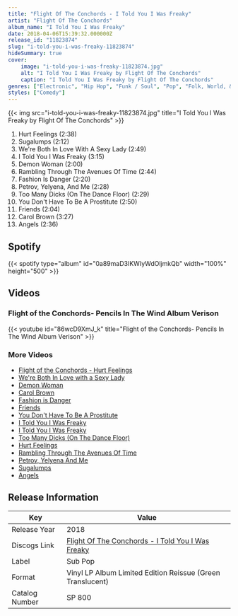 ```yaml
---
title: "Flight Of The Conchords - I Told You I Was Freaky"
artist: "Flight Of The Conchords"
album_name: "I Told You I Was Freaky"
date: 2018-04-06T15:39:32.000000Z
release_id: "11823874"
slug: "i-told-you-i-was-freaky-11823874"
hideSummary: true
cover:
    image: "i-told-you-i-was-freaky-11823874.jpg"
    alt: "I Told You I Was Freaky by Flight Of The Conchords"
    caption: "I Told You I Was Freaky by Flight Of The Conchords"
genres: ["Electronic", "Hip Hop", "Funk / Soul", "Pop", "Folk, World, & Country"]
styles: ["Comedy"]
---
```


{{< img src="i-told-you-i-was-freaky-11823874.jpg" title="I Told You I Was Freaky by Flight Of The Conchords" >}}

<!-- section break -->

1. Hurt Feelings (2:38)
2. Sugalumps (2:12)
3. We're Both In Love With A Sexy Lady (2:49)
4. I Told You I Was Freaky (3:15)
5. Demon Woman (2:00)
6. Rambling Through The Avenues Of Time (2:44)
7. Fashion Is Danger (2:20)
8. Petrov, Yelyena, And Me (2:28)
9. Too Many Dicks (On The Dance Floor) (2:29)
10. You Don't Have To Be A Prostitute (2:50)
11. Friends (2:04)
12. Carol Brown (3:27)
13. Angels (2:36)

<!-- section break -->


## Spotify
{{< spotify type="album" id="0a89maD3IKWIyWdOljmkQb" width="100%" height="500" >}}



## Videos
### Flight of the Conchords- Pencils In The Wind Album Verison
{{< youtube id="86wcD9XmJ_k" title="Flight of the Conchords- Pencils In The Wind Album Verison" >}}<br>

### More Videos

- [Flight of the Conchords - Hurt Feelings](https://www.youtube.com/watch?v=xm_Ie0VRv7k)
- [We're Both In Love with a Sexy Lady](https://www.youtube.com/watch?v=m-gNgEa7_wo)
- [Demon Woman](https://www.youtube.com/watch?v=2shdLm-HpVU)
- [Carol Brown](https://www.youtube.com/watch?v=Hz5SFQsLzAg)
- [Fashion is Danger](https://www.youtube.com/watch?v=EU3QKZPT2yU)
- [Friends](https://www.youtube.com/watch?v=LGjPMLGqkPk)
- [You Don't Have To Be A Prostitute](https://www.youtube.com/watch?v=-l3H20wCkeA)
- [I Told You I Was Freaky](https://www.youtube.com/watch?v=un75I40-xro)
- [I Told You I Was Freaky](https://www.youtube.com/watch?v=YikWapO2TQs)
- [Too Many Dicks (On The Dance Floor)](https://www.youtube.com/watch?v=fCpOdB8lBvg)
- [Hurt Feelings](https://www.youtube.com/watch?v=GRinCeOBNwE)
- [Rambling Through The Avenues Of Time](https://www.youtube.com/watch?v=-fny4N4t9N0)
- [Petrov, Yelyena And Me](https://www.youtube.com/watch?v=IGzbIgDxjrA)
- [Sugalumps](https://www.youtube.com/watch?v=4QnCfVkL-K4)
- [Angels](https://www.youtube.com/watch?v=Pt_ujVh6o-0)


## Release Information
|  Key           | Value                                                |
| ---------------| ---------------------------------------------------- |
| Release Year   | 2018                                   |
| Discogs Link   | [Flight Of The Conchords - I Told You I Was Freaky](https://www.discogs.com/release/11823874-Flight-Of-The-Conchords-I-Told-You-I-Was-Freaky) |
| Label          | Sub Pop |
| Format         | Vinyl LP Album Limited Edition Reissue (Green Translucent) |
| Catalog Number | SP 800 |
